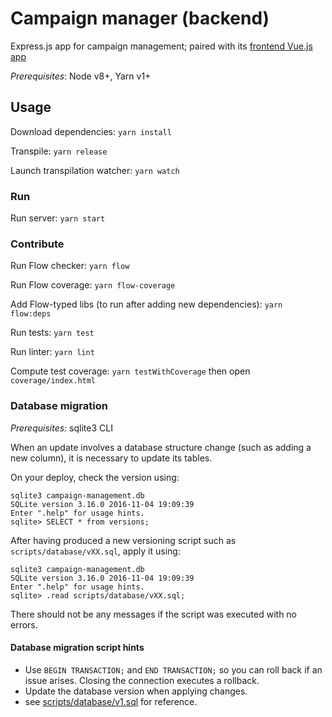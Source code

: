 
# Campaign manager (backend)

Express.js app for campaign management; paired with its [frontend Vue.js app](https://github.com/pryv/poc-campaign-manager-frontend)

*Prerequisites*: Node v8+, Yarn v1+

## Usage

Download dependencies: `yarn install`

Transpile: `yarn release`

Launch transpilation watcher: `yarn watch`

### Run

Run server: `yarn start`

### Contribute

Run Flow checker: `yarn flow`

Run Flow coverage: `yarn flow-coverage`

Add Flow-typed libs (to run after adding new dependencies): `yarn flow:deps`

Run tests: `yarn test`

Run linter: `yarn lint`

Compute test coverage: `yarn testWithCoverage` then open `coverage/index.html`

### Database migration

*Prerequisites:* sqlite3 CLI

When an update involves a database structure change (such as adding a new column), it is necessary to update its tables.

On your deploy, check the version using:

```sqlite
sqlite3 campaign-management.db
SQLite version 3.16.0 2016-11-04 19:09:39
Enter ".help" for usage hints.
sqlite> SELECT * from versions;
```

After having produced a new versioning script such as `scripts/database/vXX.sql`, apply it using:

```sqlite
sqlite3 campaign-management.db
SQLite version 3.16.0 2016-11-04 19:09:39
Enter ".help" for usage hints.
sqlite> .read scripts/database/vXX.sql;
```

There should not be any messages if the script was executed with no errors.

#### Database migration script hints

- Use `BEGIN TRANSACTION;` and `END TRANSACTION;` so you can roll back if an issue arises. Closing the connection executes a rollback.
- Update the database version when applying changes.
- see [scripts/database/v1.sql](scripts/database/v1.sql) for reference.
